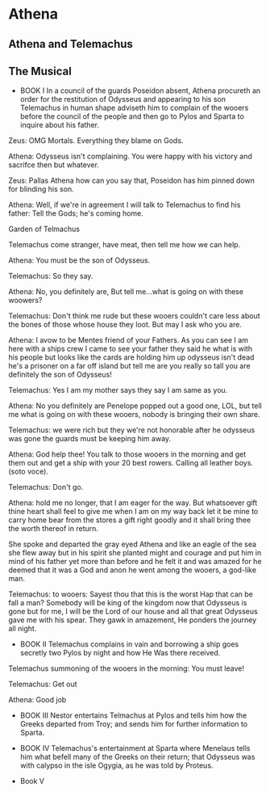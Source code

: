 # Athena
## Athena and Telemachus
## The Musical


* BOOK I In a council of the guards Poseidon absent, Athena procureth an order for the restitution of Odysseus and appearing to his son Telemachus in human shape adviseth him to complain of the wooers before the council of the people and then go to Pylos and Sparta to inquire about his father.


Zeus: OMG Mortals. Everything they blame on Gods.

Athena: Odysseus isn't complaining. You were happy with his victory and sacrifce then but whatever.

Zeus: Pallas Athena how can you say that, Poseidon has him pinned down for blinding his son.

Athena: Well, if we're in agreement I will talk to Telemachus to find his father: Tell the Gods; he's coming home.

Garden of Telmachus

Telemachus come stranger, have meat, then tell me how we can help.

Athena: You must be the son of Odysseus.

Telemachus: So they say.

Athena: No, you definitely are, But tell me...what is going on with these woowers? 

Telemachus: Don't think me rude but these wooers couldn't care less about the bones of those whose house they loot.
But may I ask who you are.

Athena: I avow to be Mentes friend of your Fathers. As you can see I am here with a ships crew I came to see your father they said he what is with his people but looks like the cards are holding him up odysseus isn't dead he's a prisoner on a far off island but tell me are you really so tall you are definitely the son of Odysseus!

Telemachus: Yes I am my mother says they say I am same as you.

Athena: No you definitely are Penelope popped out a good one, LOL, but tell me what is going on with these wooers, nobody is bringing their own share.

Telemachus: we were rich but they we're not honorable after he odysseus was gone the guards must be keeping him away.

Athena: God help thee! You talk to those wooers in the morning and get them out and get a ship with your 20 best rowers. Calling all leather boys. (soto voce).

Telemachus: Don't go.

Athena: hold me no longer, that I am eager for the way. But whatsoever gift thine heart shall feel to give me when I am on my way back let it be mine to carry home bear from the stores a gift right goodly and it shall bring thee the worth thereof in return.

She spoke and departed the gray eyed Athena and like an eagle of the sea she flew away but in his spirit she planted might and courage and put him in mind of his father yet more than before and he felt it and was amazed for he deemed that it was a God and anon he went among the wooers, a god-like man.

Telemachus: to wooers: Sayest thou that this is the worst Hap that can be fall a man? Somebody will be king of the kingdom now that Odysseus is gone but for me, I will be the Lord of our house and all that great Odysseus gave me with his spear.
They gawk in amazement, He ponders the journey all night.

* BOOK II Telemachus complains in vain and borrowing a ship goes secretly two Pylos by night and how He Was there received.

Telemachus summoning of the wooers in the morning:
You must leave!

Telemachus:
Get out

Athena:
Good job

* BOOK III Nestor entertains Telmachus at Pylos and tells him how the Greeks departed from Troy; and sends him for further information to Sparta.

* BOOK IV Telemachus's entertainment at Sparta where Menelaus tells him what befell many of the Greeks on their return; that Odysseus was with calypso in the isle Ogygia, as he was told by Proteus.

* Book V

